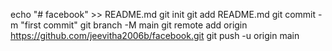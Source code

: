 echo "# facebook" >> README.md
git init
git add README.md
git commit -m "first commit"
git branch -M main
git remote add origin https://github.com/jeevitha2006b/facebook.git
git push -u origin main
